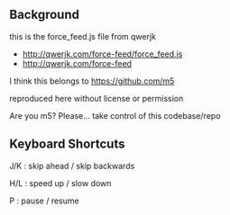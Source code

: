 Background
----------

this is the force_feed.js file from qwerjk

* http://qwerjk.com/force-feed/force_feed.js
* http://qwerjk.com/force-feed

I think this belongs to https://github.com/m5

reproduced here without license or permission

Are you m5? Please... take control of this codebase/repo


Keyboard Shortcuts
------------------

J/K : skip ahead / skip backwards

H/L : speed up / slow down

P : pause / resume
